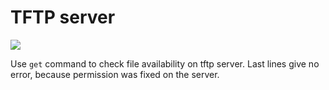 # TFTP server

![](../.gitbook/assets/Screenshot\_2021-08-08\_22-02-28.png)

Use `get` command to check file availability on tftp server. Last lines give no error, because permission was fixed on the server.

